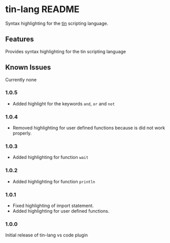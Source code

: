 # tin-lang README

Syntax highlighting for the [tin](https://github.com/RednibCoding/tinvm) scripting language.

## Features

Provides syntax highlighting for the tin scripting language

## Known Issues

Currently none

### 1.0.5

- Added highlight for the keywords `and`, `or` and `not`

### 1.0.4

- Removed highlighting for user defined functions because is did not work properly.

### 1.0.3

- Added highlighting for function `wait`

### 1.0.2

- Added highlighting for function `println`

### 1.0.1

- Fixed highlighting of import statement.
- Added highlighting for user defined functions.

### 1.0.0

Initial release of tin-lang vs code plugin